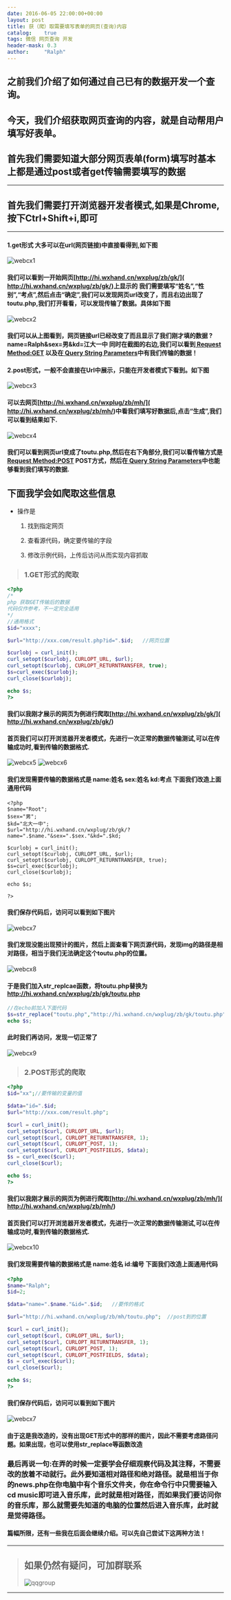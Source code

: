 ```yaml
---
date: 2016-06-05 22:00:00+00:00
layout: post
title: 获（爬）取需要填写表单的网页(查询)内容
catalog:    true
tags: 微信 网页查询 开发
header-mask: 0.3
author:     "Ralph"
---
```


## 之前我们介绍了如何通过自己已有的数据开发一个查询。

## 今天，我们介绍获取网页查询的内容，就是自动帮用户填写好表单。

## 首先我们需要知道大部分网页表单(form)填写时基本上都是通过post或者get传输需要填写的数据

___
## 首先我们需要打开浏览器开发者模式,如果是Chrome,按下Ctrl+Shift+i,即可
___

#### 1.get形式 大多可以在url(网页链接)中直接看得到,如下图
![webcx1](/img/blog/GETstart.JPG)

#### 我们可以看到一开始网页[http://hi.wxhand.cn/wxplug/zb/gk/]( http://hi.wxhand.cn/wxplug/zb/gk/)上显示的 我们需要填写“姓名”,“性别”,“考点”,然后点击“确定”,我们可以发现网页url改变了，而且右边出现了toutu.php,我们打开看看，可以发现传输了数据。具体如下图
![webcx2](/img/blog/GETshow.JPG)

#### 我们可以从上图看到，网页链接url已经改变了而且显示了我们刚才填的数据 ?name=Ralph&sex=男&kd=江大一中 同时在截图的右边,我们可以看到[ Request Method:GET]() 以及在[ Query String Parameters]()中有我们传输的数据！

#### 2.post形式，一般不会直接在Url中展示，只能在开发者模式下看到。如下图
![webcx3](/img/blog/POSTstart.JPG)

#### 可以去网页[http://hi.wxhand.cn/wxplug/zb/mh/]( http://hi.wxhand.cn/wxplug/zb/mh/)中看我们填写好数据后,点击“生成”,我们可以看到结果如下.
![webcx4](/img/blog/POSTshow.JPG)

#### 我们可以看到网页url变成了toutu.php,然后在右下角部分,我们可以看传输方式是[ Request Method:POST]() POST方式，然后在[ Query String Parameters]()中也能够看到我们填写的数据.

## 下面我学会如爬取这些信息

* 操作是

  1. 找到指定网页

  2. 查看源代码，确定要传输的字段

  3. 修改示例代码，上传后访问从而实现内容抓取

>### 1.GET形式的爬取

```php
<?php
/*
php 获取GET传输后的数据
代码仅作参考，不一定完全适用
*/
//通用格式
$id="xxxx";

$url="http://xxx.com/result.php?id=".$id;   //网页位置

$curlobj = curl_init();		
curl_setopt($curlobj, CURLOPT_URL, $url);		
curl_setopt($curlobj, CURLOPT_RETURNTRANSFER, true);		
$s=curl_exec($curlobj);
curl_close($curlobj);

echo $s;	
?>
```

#### 我们以我刚才展示的网页为例进行爬取[http://hi.wxhand.cn/wxplug/zb/gk/]( http://hi.wxhand.cn/wxplug/zb/gk/)

#### 首页我们可以打开浏览器开发者模式，先进行一次正常的数据传输测试,可以在传输成功时,看到传输的数据格式.
![webcx5](/img/blog/GETcxshow_1.JPG)
![webcx6](/img/blog/GETcxshow_2.JPG)

#### 我们发现需要传输的数据格式是 name:姓名 sex:姓名 kd:考点 下面我们改造上面通用代码

```
<?php
$name="Root";
$sex="男";
$kd="北大一中";
$url="http://hi.wxhand.cn/wxplug/zb/gk/?name=".$name."&sex=".$sex."&kd=".$kd;

$curlobj = curl_init();		
curl_setopt($curlobj, CURLOPT_URL, $url);		
curl_setopt($curlobj, CURLOPT_RETURNTRANSFER, true);		
$s=curl_exec($curlobj);
curl_close($curlobj);	

echo $s;

?>
```
#### 我们保存代码后，访问可以看到如下图片
![webcx7](/img/blog/GETcheck_1.jpg)

#### 我们发现没能出现预计的图片，然后上面查看下网页源代码，发现img的路径是相对路径，相当于我们无法确定这个toutu.php的位置。
![webcx8](/img/blog/GETcheck_2.jpg)

#### 于是我们加入str_replcae函数，将toutu.php替换为 http://hi.wxhand.cn/wxplug/zb/gk/toutu.php 

```php
//在echo前加入下面代码
$s=str_replace("toutu.php","http://hi.wxhand.cn/wxplug/zb/gk/toutu.php",$s);
echo $s;

```
#### 此时我们再访问，发现一切正常了
![webcx9](/img/blog/GETcheck_3.jpg)

>### 2.POST形式的爬取

```php
<?php
$id="xx";//要传输的变量的值

$data="id=".$id;
$url="http://xxx.com/result.php";

$curl = curl_init();
curl_setopt($curl, CURLOPT_URL, $url);
curl_setopt($curl, CURLOPT_RETURNTRANSFER, 1);
curl_setopt($curl, CURLOPT_POST, 1);
curl_setopt($curl, CURLOPT_POSTFIELDS, $data);
$s = curl_exec($curl);
curl_close($curl);

echo $s;
?>

```

#### 我们以我刚才展示的网页为例进行爬取[http://hi.wxhand.cn/wxplug/zb/mh/]( http://hi.wxhand.cn/wxplug/zb/mh/)

#### 首页我们可以打开浏览器开发者模式，先进行一次正常的数据传输测试,可以在传输成功时,看到传输的数据格式.
![webcx10](/img/blog/POSTcxshow_1.JPG)

#### 我们发现需要传输的数据格式是 name:姓名 id:编号 下面我们改造上面通用代码

```php
<?php
$name="Ralph";
$id=2;

$data="name=".$name."&id=".$id;	  //要传的格式

$url="http://hi.wxhand.cn/wxplug/zb/mh/toutu.php";  //post到的位置

$curl = curl_init();
curl_setopt($curl, CURLOPT_URL, $url);
curl_setopt($curl, CURLOPT_RETURNTRANSFER, 1);
curl_setopt($curl, CURLOPT_POST, 1);
curl_setopt($curl, CURLOPT_POSTFIELDS, $data);
$s = curl_exec($curl);
curl_close($curl);

echo $s;
?>

```

#### 我们保存代码后，访问可以看到如下图片
![webcx7](/img/blog/POSTcheck_1.JPG)

#### 由于这是我改造的，没有出现GET形式中的那样的图片，因此不需要考虑路径问题。如果出现，也可以使用str_replace等函数改造

### 最后再说一句:在弄的时候一定要学会仔细观察代码及其注释，不需要改的放着不动就行。此外要知道相对路径和绝对路径。就是相当于你的news.php在你电脑中有个音乐文件夹，你在命令行中只需要输入cd music即可进入音乐库，此时就是相对路径，而如果我们要访问你的音乐库，那么就需要先知道的电脑的位置然后进入音乐库，此时就是觉得路径。

#### 篇幅所限，还有一些我在后面会继续介绍。可以先自己尝试下这两种方法！

___
>## 如果仍然有疑问，可加群联系
>![qqgroup](/img/blog/qqgroup.jpg)
___





